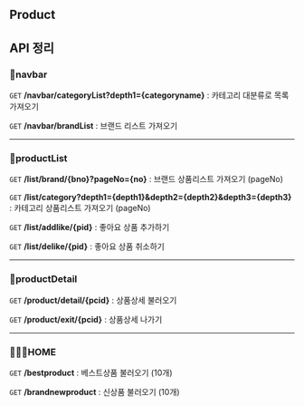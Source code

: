 ## Product

## API 정리



### 🧾navbar

`GET` **/navbar/categoryList?depth1={categoryname}** : 카테고리 대분류로 목록 가져오기

`GET` **/navbar/brandList** : 브랜드 리스트 가져오기

-----------------------------------------

### 🧾productList

`GET` **/list/brand/{bno}?pageNo={no}** : 브랜드 상품리스트 가져오기 (pageNo)

`GET` **/list/category?depth1={depth1}&depth2={depth2}&depth3={depth3}** : 카테고리 상품리스트 가져오기 (pageNo)

`GET` **/list/addlike/{pid}** : 좋아요 상품 추가하기

`GET` **/list/delike/{pid}** : 좋아요 상품 취소하기

-----------------------------------------

### 🧾productDetail


`GET` **/product/detail/{pcid}** : 상품상세 불러오기

`GET` **/product/exit/{pcid}** : 상품상세 나가기

-----------------------------------------

### 👨‍👩‍👧HOME


`GET` **/bestproduct** : 베스트상품 불러오기 (10개)

`GET` **/brandnewproduct** : 신상품 불러오기 (10개)
